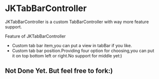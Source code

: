 JKTabBarController
==================

JKTabBarController is a custom TabBarController with way more feature support.

Feature of JKTabBarController

 * Custom tab bar item,you can put a view in tabBar if you like.
 * Custom tab bar position.Providing four option for choosing,you can put it on top bottom left or right.No support for middle yet:)

## Not Done Yet. But feel free to fork:)
